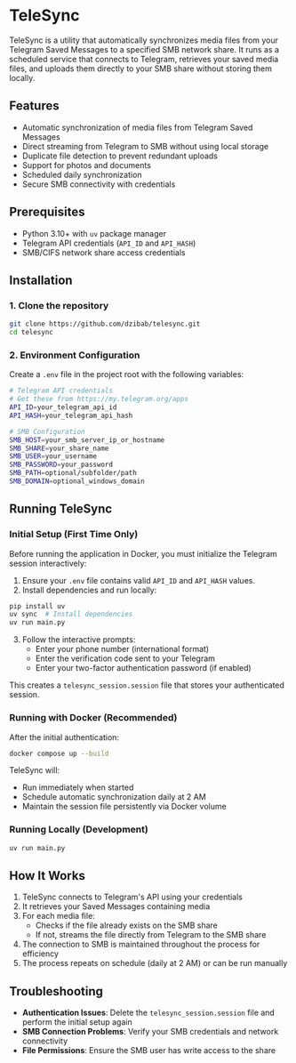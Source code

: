 # TeleSync

TeleSync is a utility that automatically synchronizes media files from your Telegram Saved Messages to a specified SMB network share. It runs as a scheduled service that connects to Telegram, retrieves your saved media files, and uploads them directly to your SMB share without storing them locally.

## Features

- Automatic synchronization of media files from Telegram Saved Messages
- Direct streaming from Telegram to SMB without using local storage
- Duplicate file detection to prevent redundant uploads
- Support for photos and documents
- Scheduled daily synchronization
- Secure SMB connectivity with credentials

## Prerequisites

- Python 3.10+ with `uv` package manager
- Telegram API credentials (`API_ID` and `API_HASH`)
- SMB/CIFS network share access credentials

## Installation

### 1. Clone the repository

```sh
git clone https://github.com/dzibab/telesync.git
cd telesync
```

### 2. Environment Configuration

Create a `.env` file in the project root with the following variables:

```sh
# Telegram API credentials
# Get these from https://my.telegram.org/apps
API_ID=your_telegram_api_id
API_HASH=your_telegram_api_hash

# SMB Configuration
SMB_HOST=your_smb_server_ip_or_hostname
SMB_SHARE=your_share_name
SMB_USER=your_username
SMB_PASSWORD=your_password
SMB_PATH=optional/subfolder/path
SMB_DOMAIN=optional_windows_domain
```

## Running TeleSync

### Initial Setup (First Time Only)

Before running the application in Docker, you must initialize the Telegram session interactively:

1. Ensure your `.env` file contains valid `API_ID` and `API_HASH` values.
2. Install dependencies and run locally:

```sh
pip install uv
uv sync  # Install dependencies
uv run main.py
```

3. Follow the interactive prompts:
   - Enter your phone number (international format)
   - Enter the verification code sent to your Telegram
   - Enter your two-factor authentication password (if enabled)

This creates a `telesync_session.session` file that stores your authenticated session.

### Running with Docker (Recommended)

After the initial authentication:

```sh
docker compose up --build
```

TeleSync will:
- Run immediately when started
- Schedule automatic synchronization daily at 2 AM
- Maintain the session file persistently via Docker volume

### Running Locally (Development)

```sh
uv run main.py
```

## How It Works

1. TeleSync connects to Telegram's API using your credentials
2. It retrieves your Saved Messages containing media
3. For each media file:
   - Checks if the file already exists on the SMB share
   - If not, streams the file directly from Telegram to the SMB share
4. The connection to SMB is maintained throughout the process for efficiency
5. The process repeats on schedule (daily at 2 AM) or can be run manually

## Troubleshooting

- **Authentication Issues**: Delete the `telesync_session.session` file and perform the initial setup again
- **SMB Connection Problems**: Verify your SMB credentials and network connectivity
- **File Permissions**: Ensure the SMB user has write access to the share

